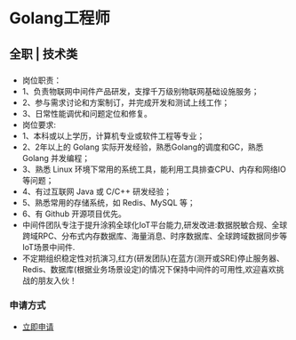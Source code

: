 
# Golang工程师
## 全职  |  技术类
### 

- 岗位职责：
- 1、负责物联网中间件产品研发，支撑千万级别物联网基础设施服务；
- 2、参与需求讨论和方案制订，并完成开发和测试上线工作；
- 3、日常性能调优和问题定位和修复。
- 岗位要求:
- 1、本科或以上学历，计算机专业或软件工程等专业；
- 2、2年以上的 Golang 实际开发经验，熟悉Golang的调度和GC，熟悉 Golang 并发编程；
- 3、熟悉 Linux 环境下常用的系统工具，能利用工具排查CPU、内存和网络IO等问题；
- 4、有过互联网 Java 或 C/C++ 研发经验；
- 5、熟悉常用的存储系统，如 Redis、MySQL 等；
- 6、有 Github 开源项目优先。
- 中间件团队专注于提升涂鸦全球化IoT平台能力,研发改进:数据脱敏合规、全球跨域RPC、分布式内存数据库、海量消息、时序数据库、全球跨域数据同步等IoT场景中间件.
- 不定期组织稳定性对抗演习,红方(研发团队)在蓝方(测开或SRE)停止服务器、Redis、数据库(根据业务场景设定)的情况下保持中间件的可用性,欢迎喜欢挑战的朋友入伙！
### 申请方式
- <a href="mailto:hr@tuya.com" title=yourName-Golang工程师>立即申请</a>